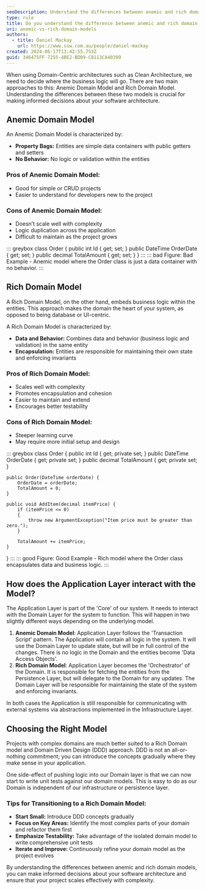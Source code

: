 ```yaml
---
seoDescription: Understand the differences between anemic and rich domain models to improve your software architecture.
type: rule
title: Do you understand the difference between anemic and rich domain models?
uri: anemic-vs-rich-domain-models
authors:
  - title: Daniel Mackay
    url: https://www.ssw.com.au/people/daniel-mackay
created: 2024-06-17T13:42:55.753Z
guid: 346475FF-7255-4BE2-BD09-C8113CA40399
---
```


When using Domain-Centric architectures such as Clean Architecture, we need to decide where the business logic will go. There are two main approaches to this: Anemic Domain Model and Rich Domain Model. Understanding the differences between these two models is crucial for making informed decisions about your software architecture.

<!--endintro-->

## Anemic Domain Model

An Anemic Domain Model is characterized by:

- **Property Bags:** Entities are simple data containers with public getters and setters
- **No Behavior:** No logic or validation within the entities

### Pros of Anemic Domain Model:

- Good for simple or CRUD projects
- Easier to understand for developers new to the project

### Cons of Anemic Domain Model:

- Doesn’t scale well with complexity
- Logic duplication across the application
- Difficult to maintain as the project grows

::: greybox
class Order {
    public int Id { get; set; }
    public DateTime OrderDate { get; set; }
    public decimal TotalAmount { get; set; }
}
:::
::: bad
Figure: Bad Example - Anemic model where the Order class is just a data container with no behavior.
:::

## Rich Domain Model

A Rich Domain Model, on the other hand, embeds business logic within the entities. This approach makes the domain the heart of your system, as opposed to being database or UI-centric.

A Rich Domain Model is characterized by:

- **Data and Behavior:** Combines data and behavior (business logic and validation) in the same entity
- **Encapsulation:** Entities are responsible for maintaining their own state and enforcing invariants

### Pros of Rich Domain Model:

- Scales well with complexity
- Promotes encapsulation and cohesion
- Easier to maintain and extend
- Encourages better testability

### Cons of Rich Domain Model:

- Steeper learning curve
- May require more initial setup and design

::: greybox
class Order {
    public int Id { get; private set; }
    public DateTime OrderDate { get; private set; }
    public decimal TotalAmount { get; private set; }

    public Order(DateTime orderDate) {
        OrderDate = orderDate;
        TotalAmount = 0;
    }

    public void AddItem(decimal itemPrice) {
        if (itemPrice <= 0)
        {
            throw new ArgumentException("Item price must be greater than zero.");
        }

        TotalAmount += itemPrice;
    }
}
:::
::: good
Figure: Good Example - Rich model where the Order class encapsulates data and business logic.
:::

## How does the Application Layer interact with the Model?

The Application Layer is part of the 'Core' of our system.  It needs to interact with the Domain Layer for the system to function.  This will happen in two slightly different ways depending on the underlying model.

1. **Anemic Domain Model**: Application Layer follows the 'Transaction Script' pattern. The Application will contain all logic in the system.  It will use the Domain Layer to update state, but will be in full control of the changes.  There is no logic in the Domain and the entities become 'Data Access Objects'.
2. **Rich Domain Model**:  Application Layer becomes the 'Orchestrator' of the Domain.  It is responsible for fetching the entities from the Persistence Layer, but will delegate to the Domain for any updates.  The Domain Layer will be responsible for maintaining the state of the system and enforcing invariants.

In both cases the Application is still responsible for communicating with external systems via abstractions implemented in the Infrastructure Layer.

## Choosing the Right Model

Projects with complex domains are much better suited to a Rich Domain model and Domain Driven Design (DDD) approach. DDD is not an all-or-nothing commitment; you can introduce the concepts gradually where they make sense in your application.

One side-effect of pushing logic into our Domain layer is that we can now start to write unit tests against our domain models. This is easy to do as our Domain is independent of our infrastructure or persistence layer.

### Tips for Transitioning to a Rich Domain Model:

- **Start Small:** Introduce DDD concepts gradually
- **Focus on Key Areas:** Identify the most complex parts of your domain and refactor them first
- **Emphasize Testability:** Take advantage of the isolated domain model to write comprehensive unit tests
- **Iterate and Improve:** Continuously refine your domain model as the project evolves

By understanding the differences between anemic and rich domain models, you can make informed decisions about your software architecture and ensure that your project scales effectively with complexity.

